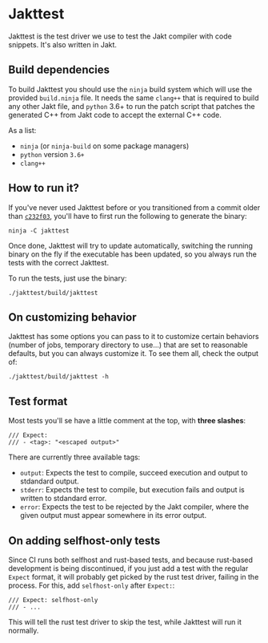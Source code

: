 # Jakttest

Jakttest is the test driver we use to test the Jakt compiler with code snippets.
It's also written in Jakt.

## Build dependencies

To build Jakttest you should use the `ninja` build system which will use the provided `build.ninja` file.
It needs the same `clang++` that is required to build any other Jakt file, and `python` 3.6+ to run the
patch script that patches the generated C++ from Jakt code to accept the external C++ code.

As a list:

- `ninja` (or `ninja-build` on some package managers)
- `python` version `3.6+`
- `clang++`

## How to run it?

If you've never used Jakttest before or you transitioned from a commit older
than [`c232f03`](https://github.com/SerenityOS/jakt/commit/c232f03570247d947a1bfb6373e6d41b3b9219a7),
you'll have to first run the following to generate the binary:

```shell
ninja -C jakttest
```

Once done, Jakttest will try to update automatically, switching the running
binary on the fly if the executable has been updated, so you always run the
tests with the correct Jakttest.

To run the tests, just use the binary:

```shell
./jakttest/build/jakttest
```

## On customizing behavior

Jakttest has some options you can pass to it to customize certain behaviors
(number of jobs, temporary directory to use...) that are set to reasonable
defaults, but you can always customize it. To see them all, check the output
of:

```shell
./jakttest/build/jakttest -h
```

## Test format

Most tests you'll se have a little comment at the top, with **three slashes**:
```jakt
/// Expect:
/// - <tag>: "<escaped output>"
```

There are currently three available tags:
- `output`: Expects the test to compile, succeed execution and output to
  stdandard output.
- `stderr`: Expects the test to compile, but execution fails and output is
  written to stdandard error.
- `error`: Expects the test to be rejected by the Jakt compiler, where the given
  output must appear somewhere in its error output.

## On adding selfhost-only tests

Since CI runs both selfhost and rust-based tests, and because rust-based
development is being discontinued, if you just add a test with the regular
`Expect` format, it will probably get picked by the rust test driver, failing in
the process. For this, add `selfhost-only` after `Expect:`:
```jakt
/// Expect: selfhost-only
/// - ...
```
This will tell the rust test driver to skip the test, while Jakttest will run it
normally.
